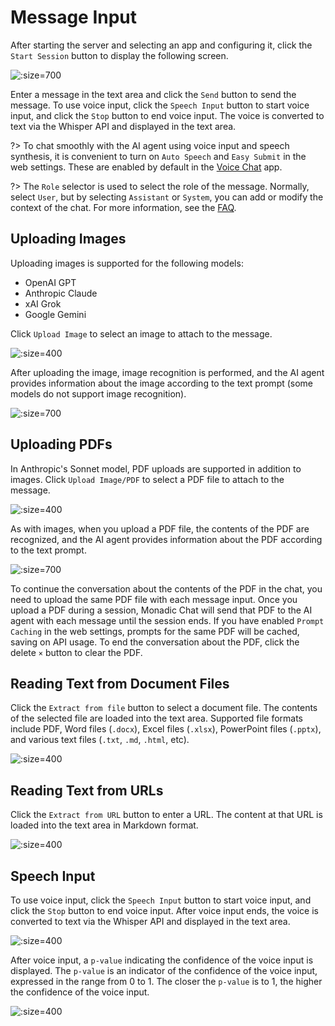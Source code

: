 # Message Input

After starting the server and selecting an app and configuring it, click the `Start Session` button to display the following screen.

![](./assets/images/monadic-chat-message-input.png ':size=700')

Enter a message in the text area and click the `Send` button to send the message. To use voice input, click the `Speech Input` button to start voice input, and click the `Stop` button to end voice input. The voice is converted to text via the Whisper API and displayed in the text area.

?> To chat smoothly with the AI agent using voice input and speech synthesis, it is convenient to turn on `Auto Speech` and `Easy Submit` in the web settings. These are enabled by default in the [Voice Chat](./basic-apps?id=voice-chat) app.

?> The `Role` selector is used to select the role of the message. Normally, select `User`, but by selecting `Assistant` or `System`, you can add or modify the context of the chat. For more information, see the [FAQ](./faq-user-interface).

## Uploading Images

Uploading images is supported for the following models:

- OpenAI GPT
- Anthropic Claude
- xAI Grok
- Google Gemini

Click `Upload Image` to select an image to attach to the message.

![](./assets/images/monadi-chat-image-attachment.png ':size=400')

After uploading the image, image recognition is performed, and the AI agent provides information about the image according to the text prompt (some models do not support image recognition).

![](./assets/images/monadic-chat-message-with-pics.png ':size=700')

## Uploading PDFs

In Anthropic's Sonnet model, PDF uploads are supported in addition to images. Click `Upload Image/PDF` to select a PDF file to attach to the message.

![](./assets/images/monadi-chat-pdf-attachment.png ':size=400')

As with images, when you upload a PDF file, the contents of the PDF are recognized, and the AI agent provides information about the PDF according to the text prompt.

![](./assets/images/monadic-chat-chat-about-pdf.png ':size=700')

To continue the conversation about the contents of the PDF in the chat, you need to upload the same PDF file with each message input. Once you upload a PDF during a session, Monadic Chat will send that PDF to the AI agent with each message until the session ends. If you have enabled `Prompt Caching` in the web settings, prompts for the same PDF will be cached, saving on API usage. To end the conversation about the PDF, click the delete `×` button to clear the PDF.

## Reading Text from Document Files

Click the `Extract from file` button to select a document file. The contents of the selected file are loaded into the text area. Supported file formats include PDF, Word files (`.docx`), Excel files (`.xlsx`), PowerPoint files (`.pptx`), and various text files (`.txt`, `.md`, `.html`, etc).

![](./assets/images/monadic-chat-extract-from-file.png ':size=400')

## Reading Text from URLs

Click the `Extract from URL` button to enter a URL. The content at that URL is loaded into the text area in Markdown format.

![](./assets/images/monadic-chat-extract-from-url.png ':size=400')

## Speech Input

To use voice input, click the `Speech Input` button to start voice input, and click the `Stop` button to end voice input. After voice input ends, the voice is converted to text via the Whisper API and displayed in the text area.

![](./assets/images/voice-input-stop.png ':size=400')

After voice input, a `p-value` indicating the confidence of the voice input is displayed. The `p-value` is an indicator of the confidence of the voice input, expressed in the range from 0 to 1. The closer the `p-value` is to 1, the higher the confidence of the voice input.

![](./assets/images/voice-p-value.png ':size=400')
